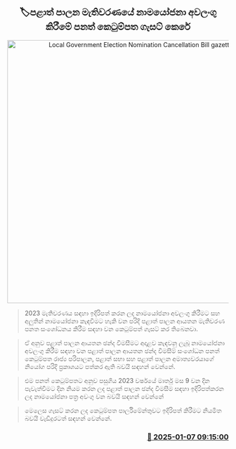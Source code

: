 <p align='center'><b><h2 align='center' title='Local Government Election Nomination Cancellation Bill gazetted'>🏷පළාත් පාලන මැතිවරණයේ නාමයෝජනා අවලංගු කිරීමේ පනත් කෙටුම්පත ගැසට් කෙරේ</h2></b></p>
<p align='center'><img src='https://helakuru.sgp1.cdn.digitaloceanspaces.com/esana/images/lib/election-new-thumb.jpg' width='600' alt='Local Government Election Nomination Cancellation Bill gazetted'></p>

> 2023 මැතිවරණය සඳහා ඉදිරිපත් කරන ලද නාමයෝජනා අවලංගු කිරීමට සහ අලුතින් නාමයෝජනා කැඳවීමට හැකි වන පරිදි පළාත් පාලන ආයතන මැතිවරණ පනත සංශෝධනය කිරීම සඳහා වන කෙටුම්පත් ගැසට් කර තිබෙනවා.

> ඒ අනුව පළාත් පාලන ආයතන ඡන්ද විමසී​මට අදාළව කැඳවනු ලැබූ නාමයෝජනා අවලංගු කිරීම සඳහා වන පළාත් පාලන ආයතන ඡන්ද විමසීම් සංශෝධන පනත් කෙටුම්පත රාජ්‍ය පරිපාලන, පළාත් සභා සහ පළාත් පාලන අමාත්‍යවරයාගේ නියෝග පරිදි ප්‍රකාශයට පත්කර ඇති බවයි සඳහන් වෙන්නේ.

> එම පනත් කෙටුම්පතට අනුව පසුගිය 2023 වර්ෂයේ මාර්තු මස 9 වන දින පැවැත්වීමට දින නියම කරන ලද පළාත් පාලන ඡන්ද විමසීම සඳහා ඉදිරිපත්කරන ලද නාමයෝජනා පත්‍ර අවංගු වන බවයි සඳහන් වෙන්නේ

> මෙලෙස ගැසට් කරන ලද කෙටුම්පත පාර්ලිමේන්තුවට ඉදිරිපත් කිරීමට නියමිත බවයි වැඩිදුරටත් සඳහන් වෙන්නේ.



<h3 align='right'><a href='https://www.helakuru.lk/esana/p/106376/'>📅 2025-01-07 09:15:00</a></h3>
